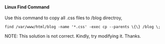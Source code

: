 #### Linux Find Command

Use this command to copy all .css files to /blog directroy,

    find /var/www/html/blog -name '*.css' -exec cp --parents \{\} /blog \;

NOTE: This solution is not correct. Kindly, try modifying it. Thanks.
